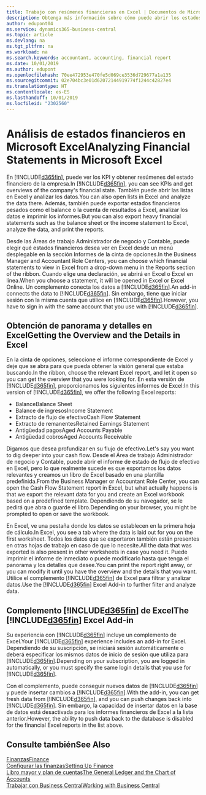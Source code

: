 ```yaml
---
title: Trabajo con resúmenes financieras en Excel | Documentos de Microsoft
description: Obtenga más información sobre cómo puede abrir los estados financieros en Microsoft Excel desde Business Central para un mejor análisis.
author: edupont04
ms.service: dynamics365-business-central
ms.topic: article
ms.devlang: na
ms.tgt_pltfrm: na
ms.workload: na
ms.search.keywords: accountant, accounting, financial report
ms.date: 10/01/2019
ms.author: edupont
ms.openlocfilehash: 70ee472953e470fe5d069ce3536d729677a1a135
ms.sourcegitcommit: 02e704bc3e01d62072144919774f1244c42827e4
ms.translationtype: HT
ms.contentlocale: es-ES
ms.lasthandoff: 10/01/2019
ms.locfileid: "2302560"
---
```

# <a name="analyzing-financial-statements-in-microsoft-excel"></a><span data-ttu-id="66c6e-103">Análisis de estados financieros en Microsoft Excel</span><span class="sxs-lookup"><span data-stu-id="66c6e-103">Analyzing Financial Statements in Microsoft Excel</span></span>
<span data-ttu-id="66c6e-104">En [!INCLUDE[d365fin](includes/d365fin_md.md)], puede ver los KPI y obtener resúmenes del estado financiero de la empresa.</span><span class="sxs-lookup"><span data-stu-id="66c6e-104">In [!INCLUDE[d365fin](includes/d365fin_md.md)], you can see KPIs and get overviews of the company's financial state.</span></span> <span data-ttu-id="66c6e-105">También puede abrir las listas en Excel y analizar los datos.</span><span class="sxs-lookup"><span data-stu-id="66c6e-105">You can also open lists in Excel and analyze the data there.</span></span> <span data-ttu-id="66c6e-106">Además, también puede exportar estados financieros pesados como el balance o la cuenta de resultados a Excel, analizar los datos e imprimir los informes.</span><span class="sxs-lookup"><span data-stu-id="66c6e-106">But you can also export heavy financial statements such as the balance sheet or the income statement to Excel, analyze the data, and print the reports.</span></span>  

<span data-ttu-id="66c6e-107">Desde las Áreas de trabajo Administrador de negocio y Contable, puede elegir qué estados financieros desea ver en Excel desde un menú desplegable en la sección Informes de la cinta de opciones.</span><span class="sxs-lookup"><span data-stu-id="66c6e-107">In the Business Manager and Accountant Role Centers, you can choose which financial statements to view in Excel from a drop-down menu in the Reports section of the ribbon.</span></span> <span data-ttu-id="66c6e-108">Cuando elige una declaración, se abrirá en Excel o Excel en línea.</span><span class="sxs-lookup"><span data-stu-id="66c6e-108">When you choose a statement, it will be opened in Excel or Excel Online.</span></span> <span data-ttu-id="66c6e-109">Un complemento conecta los datos a [!INCLUDE[d365fin](includes/d365fin_md.md)].</span><span class="sxs-lookup"><span data-stu-id="66c6e-109">An add-in connects the data to [!INCLUDE[d365fin](includes/d365fin_md.md)].</span></span> <span data-ttu-id="66c6e-110">Sin embargo, tiene que iniciar sesión con la misma cuenta que utilice en [!INCLUDE[d365fin](includes/d365fin_md.md)].</span><span class="sxs-lookup"><span data-stu-id="66c6e-110">However, you have to sign in with the same account that you use with [!INCLUDE[d365fin](includes/d365fin_md.md)].</span></span>  

## <a name="getting-the-overview-and-the-details-in-excel"></a><span data-ttu-id="66c6e-111">Obtención de panorama y detalles en Excel</span><span class="sxs-lookup"><span data-stu-id="66c6e-111">Getting the Overview and the Details in Excel</span></span>
<span data-ttu-id="66c6e-112">En la cinta de opciones, seleccione el informe correspondiente de Excel y deje que se abra para que pueda obtener la visión general que estaba buscando.</span><span class="sxs-lookup"><span data-stu-id="66c6e-112">In the ribbon, choose the relevant Excel report, and let it open so you can get the overview that you were looking for.</span></span> <span data-ttu-id="66c6e-113">En esta versión de [!INCLUDE[d365fin](includes/d365fin_md.md)], proporcionamos los siguientes informes de Excel:</span><span class="sxs-lookup"><span data-stu-id="66c6e-113">In this version of [!INCLUDE[d365fin](includes/d365fin_md.md)], we offer the following Excel reports:</span></span>

- <span data-ttu-id="66c6e-114">Balance</span><span class="sxs-lookup"><span data-stu-id="66c6e-114">Balance Sheet</span></span>  
- <span data-ttu-id="66c6e-115">Balance de ingresos</span><span class="sxs-lookup"><span data-stu-id="66c6e-115">Income Statement</span></span>  
- <span data-ttu-id="66c6e-116">Extracto de flujo de efectivo</span><span class="sxs-lookup"><span data-stu-id="66c6e-116">Cash Flow Statement</span></span>  
- <span data-ttu-id="66c6e-117">Extracto de remanentes</span><span class="sxs-lookup"><span data-stu-id="66c6e-117">Retained Earnings Statement</span></span>  
- <span data-ttu-id="66c6e-118">Antigüedad pagos</span><span class="sxs-lookup"><span data-stu-id="66c6e-118">Aged Accounts Payable</span></span>  
- <span data-ttu-id="66c6e-119">Antigüedad cobros</span><span class="sxs-lookup"><span data-stu-id="66c6e-119">Aged Accounts Receivable</span></span>  

<span data-ttu-id="66c6e-120">Digamos que desea profundizar en su flujo de efectivo.</span><span class="sxs-lookup"><span data-stu-id="66c6e-120">Let's say you want to dig deeper into your cash flow.</span></span> <span data-ttu-id="66c6e-121">Desde el Área de trabajo Administrador de negocio y Contable, puede abrir el informe de estado de flujo de efectivo en Excel, pero lo que realmente sucede es que exportamos los datos relevantes y creamos un libro de Excel basado en una plantilla predefinida.</span><span class="sxs-lookup"><span data-stu-id="66c6e-121">From the Business Manager or Accountant Role Center, you can open the Cash Flow Statement report in Excel, but what actually happens is that we export the relevant data for you and create an Excel workbook based on a predefined template.</span></span> <span data-ttu-id="66c6e-122">Dependiendo de su navegador, se le pedirá que abra o guarde el libro.</span><span class="sxs-lookup"><span data-stu-id="66c6e-122">Depending on your browser, you might be prompted to open or save the workbook.</span></span>  

<span data-ttu-id="66c6e-123">En Excel, ve una pestaña donde los datos se establecen en la primera hoja de cálculo.</span><span class="sxs-lookup"><span data-stu-id="66c6e-123">In Excel, you see a tab where the data is laid out for you on the first worksheet.</span></span> <span data-ttu-id="66c6e-124">Todos los datos que se exportaron también están presentes en otras hojas de trabajo en caso de que lo necesite.</span><span class="sxs-lookup"><span data-stu-id="66c6e-124">All the data that was exported is also present in other worksheets in case you need it.</span></span> <span data-ttu-id="66c6e-125">Puede imprimir el informe de inmediato o puede modificarlo hasta que tenga el panorama y los detalles que desee.</span><span class="sxs-lookup"><span data-stu-id="66c6e-125">You can print the report right away, or you can modify it until you have the overview and the details that you want.</span></span> <span data-ttu-id="66c6e-126">Utilice el complemento [!INCLUDE[d365fin](includes/d365fin_md.md)] de Excel para filtrar y analizar datos.</span><span class="sxs-lookup"><span data-stu-id="66c6e-126">Use the [!INCLUDE[d365fin](includes/d365fin_md.md)] Excel Add-in to further filter and analyze data.</span></span>  

## <a name="the-included365finincludesd365fin_mdmd-excel-add-in"></a><span data-ttu-id="66c6e-127">Complemento [!INCLUDE[d365fin](includes/d365fin_md.md)] de Excel</span><span class="sxs-lookup"><span data-stu-id="66c6e-127">The [!INCLUDE[d365fin](includes/d365fin_md.md)] Excel Add-in</span></span>
<span data-ttu-id="66c6e-128">Su experiencia con [!INCLUDE[d365fin](includes/d365fin_md.md)] incluye un complemento de Excel.</span><span class="sxs-lookup"><span data-stu-id="66c6e-128">Your [!INCLUDE[d365fin](includes/d365fin_md.md)] experience includes an add-in for Excel.</span></span> <span data-ttu-id="66c6e-129">Dependiendo de su suscripción, se iniciará sesión automáticamente o deberá especificar los mismos datos de inicio de sesión que utiliza para [!INCLUDE[d365fin](includes/d365fin_md.md)].</span><span class="sxs-lookup"><span data-stu-id="66c6e-129">Depending on your subscription, you are logged in automatically, or you must specify the same login details that you use for [!INCLUDE[d365fin](includes/d365fin_md.md)].</span></span>  

<span data-ttu-id="66c6e-130">Con el complemento, puede conseguir nuevos datos de [!INCLUDE[d365fin](includes/d365fin_md.md)] y puede insertar cambios a [!INCLUDE[d365fin](includes/d365fin_md.md)].</span><span class="sxs-lookup"><span data-stu-id="66c6e-130">With the add-in, you can get fresh data from [!INCLUDE[d365fin](includes/d365fin_md.md)], and you can push changes back into [!INCLUDE[d365fin](includes/d365fin_md.md)].</span></span> <span data-ttu-id="66c6e-131">Sin embargo, la capacidad de insertar datos en la base de datos está desactivada para los informes financieros de Excel a la lista anterior.</span><span class="sxs-lookup"><span data-stu-id="66c6e-131">However, the ability to push data back to the database is disabled for the financial Excel reports in the list above.</span></span>  

## <a name="see-also"></a><span data-ttu-id="66c6e-132">Consulte también</span><span class="sxs-lookup"><span data-stu-id="66c6e-132">See Also</span></span>
[<span data-ttu-id="66c6e-133">Finanzas</span><span class="sxs-lookup"><span data-stu-id="66c6e-133">Finance</span></span>](finance.md)  
[<span data-ttu-id="66c6e-134">Configurar las finanzas</span><span class="sxs-lookup"><span data-stu-id="66c6e-134">Setting Up Finance</span></span>](finance-setup-finance.md)  
[<span data-ttu-id="66c6e-135">Libro mayor y plan de cuentas</span><span class="sxs-lookup"><span data-stu-id="66c6e-135">The General Ledger and the Chart of Accounts</span></span>](finance-general-ledger.md)  
[<span data-ttu-id="66c6e-136">Trabajar con Business Central</span><span class="sxs-lookup"><span data-stu-id="66c6e-136">Working with Business Central</span></span>](ui-work-product.md)  
